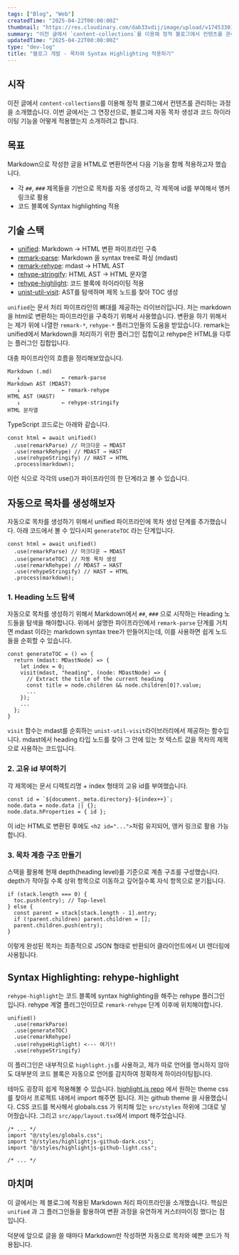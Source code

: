 ```yaml
---
tags: ["Blog", "Web"]
createdTime: "2025-04-22T00:00:00Z"
thumbnail: "https://res.cloudinary.com/dab33vdij/image/upload/v1745330114/IMG_0450_znh85a.png"
summary: "이전 글에서 `content-collections`를 이용해 정적 블로그에서 컨텐츠를 관리하는 과정을 소개했습니다. 이번 글에서는 그 연장선으로, 블로그에 자동 목차 생성과 코드 하이라이팅 기능을 어떻게 적용했는지 소개하려고 합니다."
updatedTime: "2025-04-22T00:00:00Z"
type: "dev-log"
title: "블로그 개발 - 목차와 Syntax Highlighting 적용하기"
---
```


## 시작

이전 글에서 `content-collections`를 이용해 정적 블로그에서 컨텐츠를 관리하는 과정을 소개했습니다. 이번 글에서는 그 연장선으로, 블로그에 자동 목차 생성과 코드 하이라이팅 기능을 어떻게 적용했는지 소개하려고 합니다.

## 목표

Markdown으로 작성한 글을 HTML로 변환하면서 다음 기능을 함께 적용하고자 했습니다.

- 각 `##`, `###` 제목들을 기반으로 목차를 자동 생성하고, 각 제목에 id를 부여해서 앵커 링크로 활용
- 코드 블록에 Syntax highlighting 적용

## 기술 스택

- [unified](https://unifiedjs.com/): Markdown → HTML 변환 파이프라인 구축
- [remark-parse](https://github.com/remarkjs/remark/tree/main/packages/remark-parse): Markdown 을 syntax tree로 파싱 (mdast)
- [remark-rehype](https://github.com/remarkjs/remark-rehype): mdast → HTML AST
- [rehype-stringify](https://github.com/rehypejs/rehype/tree/main/packages/rehype-stringify): HTML AST → HTML 문자열
- [rehype-highlight](https://github.com/rehypejs/rehype-highlight): 코드 블록에 하이라이팅 적용
- [unist-util-visit](https://github.com/syntax-tree/unist-util-visit): AST를 탐색하며 제목 노드를 찾아 TOC 생성

`unified`는 문서 처리 파이프라인의 뼈대를 제공하는 라이브러입니다. 저는 markdown을 html로 변환하는 파이프라인을 구축하기 위해서 사용했습니다. 변환을 하기 위해서는 제가 위에 나열한 `remark-*`, `rehype-*` 플러그인들의 도움을 받았습니다. remark는 unified에서 Markdown을 처리하기 위한 플러그인 집합이고 rehype은 HTML을 다루는 플러그인 집합입니다.

대충 파이프라인의 흐름을 정리해보았습니다.

```
Markdown (.md)
   ↓             ← remark-parse
Markdown AST (MDAST)
   ↓             ← remark-rehype
HTML AST (HAST)
   ↓             ← rehype-stringify
HTML 문자열
```

TypeScript 코드로는 아래와 같습니다.

```tsx
const html = await unified()
  .use(remarkParse) // 마크다운 → MDAST
  .use(remarkRehype) // MDAST → HAST
  .use(rehypeStringify) // HAST → HTML
  .process(markdown);
```

이런 식으로 각각의 use()가 파이프라인의 한 단계라고 볼 수 있습니다.

## 자동으로 목차를 생성해보자

자동으로 목차를 생성하기 위해서 unified 파이프라인에 목차 생성 단계를 추가했습니다. 아래 코드에서 볼 수 있다시피 `generateTOC` 라는 단계입니다.

```tsx
const html = await unified()
  .use(remarkParse) // 마크다운 → MDAST
  .use(generateTOC) // 자동 목차 생성
  .use(remarkRehype) // MDAST → HAST
  .use(rehypeStringify) // HAST → HTML
  .process(markdown);
```

### 1. Heading 노드 탐색

자동으로 목차를 생성하기 위해서 Markdown에서 `##`, `###` 으로 시작하는 Heading 노드들을 탐색을 해야합니다. 위에서 설명한 파이프라인에서 `remark-parse` 단계를 거치면 mdast 이라는 markdown syntax tree가 만들어지는데, 이를 사용하면 쉽게 노드들을 순회할 수 있습니다.

```tsx
const generateTOC = () => {
  return (mdast: MDastNode) => {
    let index = 0;
    visit(mdast, "heading", (node: MDastNode) => {
      // Extract the title of the current heading
      const title = node.children && node.children[0]?.value;
      ...
    });
    ...
  };
}
```

`visit` 함수는 mdast를 순회하는 `unist-util-visit`라이브러리에서 제공하는 함수입니다. mdast에서 heading 타입 노드를 찾아 그 안에 있는 첫 텍스트 값을 목차의 제목으로 사용하는 코드입니다.

### 2. 고유 id 부여하기

각 제목에는 문서 디렉토리명 + index 형태의 고유 id를 부여했습니다.

```tsx
const id = `${document._meta.directory}-${index++}`;
node.data = node.data || {};
node.data.hProperties = { id };
```

이 id는 HTML로 변환된 후에도 `<h2 id="...">`처럼 유지되어, 앵커 링크로 활용 가능합니다.

### 3. 목차 계층 구조 만들기

스택을 활용해 현재 depth(heading level)를 기준으로 계층 구조를 구성했습니다. depth가 작아질 수록 상위 항목으로 이동하고 깊어질수록 자식 항목으로 분기됩니다.

```tsx
if (stack.length === 0) {
  toc.push(entry); // Top-level
} else {
  const parent = stack[stack.length - 1].entry;
  if (!parent.children) parent.children = [];
  parent.children.push(entry);
}
```

이렇게 완성된 목차는 최종적으로 JSON 형태로 반환되어 클라이언트에서 UI 렌더링에 사용됩니다.

## Syntax Highlighting: rehype-highlight

`rehype-highlight`는 코드 블록에 syntax highlighting을 해주는 rehype 플러그인 입니다. rehype 계열 플러그인이므로 `remark-rehype` 단계 이후에 위치해야합니다.

```tsx
unified()
  .use(remarkParse)
  .use(generateTOC)
  .use(remarkRehype)
  .use(rehypeHighlight) <--- 여기!!
  .use(rehypeStringify)
```

이 플러그인은 내부적으로 `highlight.js`를 사용하고, 제가 따로 언어를 명시하지 않아도 대부분의 코드 블록은 자동으로 언어를 감지하여 정확하게 하이라이팅됩니다.

테마도 굉장히 쉽게 적용해볼 수 있습니다. [highlight.js repo](https://github.com/highlightjs/highlight.js/tree/main/src/styles) 에서 원하는 theme css 를 찾아서 프로젝트 내에서 import 해주면 됩니다. 저는 github theme 을 사용했습니다. CSS 코드를 복사해서 globals.css 가 위치해 있는 `src/styles` 하위에 그대로 넣어줬습니다. 그리고 `src/app/layout.tsx`에서 import 해주었습니다.

```tsx
/* ... */
import "@/styles/globals.css";
import "@/styles/highlightjs-github-dark.css";
import "@/styles/highlightjs-github-light.css";

/* ... */
```

## 마치며

이 글에서는 제 블로그에 적용된 Markdown 처리 파이프라인을 소개했습니다. 핵심은 `unified` 과 그 플러그인들을 활용하여 변환 과정을 유연하게 커스터마이징 했다는 점 입니다.

덕분에 앞으로 글을 쓸 때마다 Markdown만 작성하면 자동으로 목차와 예쁜 코드가 적용됩니다.
